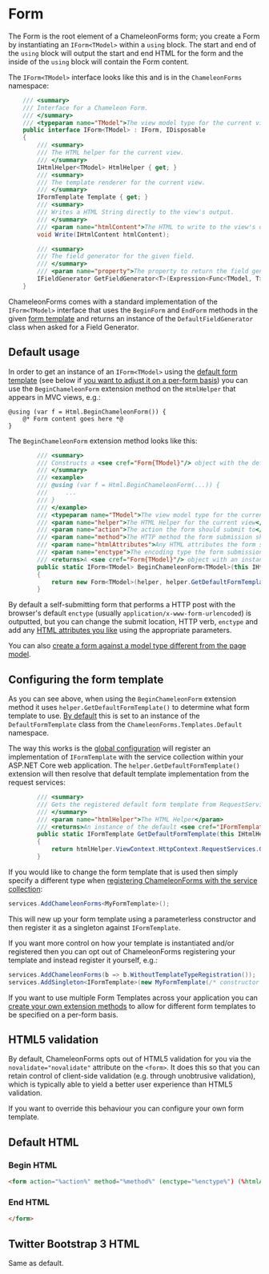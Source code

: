 # Form

The Form is the root element of a ChameleonForms form; you create a Form by instantiating an `IForm<TModel>` within a `using` block. The start and end of the `using` block will output the start and end HTML for the form and the inside of the `using` block will contain the Form content.

The `IForm<TModel>` interface looks like this and is in the `ChameleonForms` namespace:

```csharp
    /// <summary>
    /// Interface for a Chameleon Form.
    /// </summary>
    /// <typeparam name="TModel">The view model type for the current view</typeparam>    
    public interface IForm<TModel> : IForm, IDisposable
    {
        /// <summary>
        /// The HTML helper for the current view.
        /// </summary>
        IHtmlHelper<TModel> HtmlHelper { get; }
        /// <summary>
        /// The template renderer for the current view.
        /// </summary>
        IFormTemplate Template { get; }
        /// <summary>
        /// Writes a HTML String directly to the view's output.
        /// </summary>
        /// <param name="htmlContent">The HTML to write to the view's output</param>
        void Write(IHtmlContent htmlContent);

        /// <summary>
        /// The field generator for the given field.
        /// </summary>
        /// <param name="property">The property to return the field generator for</param>
        IFieldGenerator GetFieldGenerator<T>(Expression<Func<TModel, T>> property);
    }
```

ChameleonForms comes with a standard implementation of the `IForm<TModel>` interface that uses the `BeginForm` and `EndForm` methods in the given [form template](form-templates.md) and returns an instance of the `DefaultFieldGenerator` class when asked for a Field Generator.

## Default usage

In order to get an instance of an `IForm<TModel>` using the [default form template](configuration.md#default-global-config) (see below if [you want to adjust it on a per-form basis](#configuring-the-form-template)) you can use the `BeginChameleonForm` extension method on the `HtmlHelper` that appears in MVC views, e.g.:

```cshtml
@using (var f = Html.BeginChameleonForm()) {
    @* Form content goes here *@
}
```

The `BeginChameleonForm` extension method looks like this:

```csharp
        /// <summary>
        /// Constructs a <see cref="Form{TModel}"/> object with the default ChameleonForms template renderer.
        /// </summary>
        /// <example>
        /// @using (var f = Html.BeginChameleonForm(...)) {
        ///     ...
        /// }
        /// </example>
        /// <typeparam name="TModel">The view model type for the current view</typeparam>
        /// <param name="helper">The HTML Helper for the current view</param>
        /// <param name="action">The action the form should submit to</param>
        /// <param name="method">The HTTP method the form submission should use</param>
        /// <param name="htmlAttributes">Any HTML attributes the form should use</param>
        /// <param name="enctype">The encoding type the form submission should use</param>
        /// <returns>A <see cref="Form{TModel}"/> object with an instance of the default form template renderer.</returns>
        public static IForm<TModel> BeginChameleonForm<TModel>(this IHtmlHelper<TModel> helper, string action = "", FormMethod method = FormMethod.Post, HtmlAttributes htmlAttributes = null, EncType? enctype = null)
        {
            return new Form<TModel>(helper, helper.GetDefaultFormTemplate(), action, method, htmlAttributes, enctype);
        }
```

By default a self-submitting form that performs a HTTP post with the browser's default `enctype` (usually `application/x-www-form-urlencoded`) is outputted, but you can change the submit location, HTTP verb, `enctype` and add any [HTML attributes you like](html-attributes.md) using the appropriate parameters.

You can also [create a form against a model type different from the page model](different-form-models.md).

## Configuring the form template

As you can see above, when using the `BeginChameleonForm` extension method it uses `helper.GetDefaultFormTemplate()` to determine what form template to use. [By default](configuration.md#default-global-config) this is set to an instance of the `DefaultFormTemplate` class from the `ChameleonForms.Templates.Default` namespace.

The way this works is the [global configuration](configuration.md) will register an implementation of `IFormTemplate` with the service collection within your ASP.NET Core web application. The `helper.GetDefaultFormTemplate()` extension will then resolve that default template implementation from the request services:

```cs
        /// <summary>
        /// Gets the registered default form template from RequestServices.
        /// </summary>
        /// <param name="htmlHelper">The HTML Helper</param>
        /// <returns>An instance of the default <see cref="IFormTemplate"/></returns>
        public static IFormTemplate GetDefaultFormTemplate(this IHtmlHelper htmlHelper)
        {
            return htmlHelper.ViewContext.HttpContext.RequestServices.GetRequiredService<IFormTemplate>();
        }
```

If you would like to change the form template that is used then simply specify a different type when [registering ChameleonForms with the service collection](configuration.md#addservices-overloads):

```cs
services.AddChameleonForms<MyFormTemplate>();
```

This will new up your form template using a parameterless constructor and then register it as a singleton against `IFormTemplate`.

If you want more control on how your template is instantiated and/or registered then you can opt out of ChameleonForms registering your template and instead register it yourself, e.g.:

```cs
services.AddChameleonForms(b => b.WithoutTemplateTypeRegistration());
services.AddSingleton<IFormTemplate>(new MyFormTemplate(/* constructor parameters */));
```

If you want to use multiple Form Templates across your application you can [create your own extension methods](custom-template.md) to allow for different form templates to be specified on a per-form basis.

## HTML5 validation

By default, ChameleonForms opts out of HTML5 validation for you via the `novalidate="novalidate"` attribute on the `<form>`. It does this so that you can retain control of client-side validation (e.g. through unobtrusive validation), which is typically able to yield a better user experience than HTML5 validation.

If you want to override this behaviour you can configure your own form template.

## Default HTML

### Begin HTML

```html
<form action="%action%" method="%method%" (enctype="%enctype%") (%htmlAttributes%) novalidate="novalidate">
```

### End HTML

```html
</form>
```

## Twitter Bootstrap 3 HTML

Same as default.
